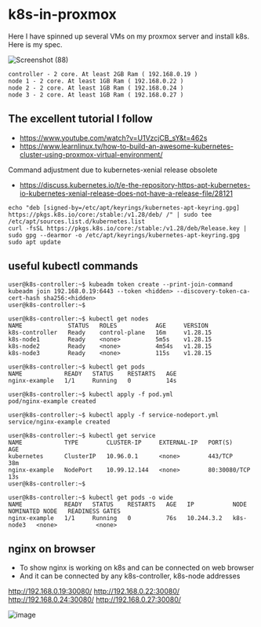 # k8s-in-proxmox

Here I have spinned up several VMs on my proxmox server and install k8s. Here is my spec.

![Screenshot (88)](https://github.com/user-attachments/assets/1e0dd2ad-6332-4cac-b688-41a09d78f288)

```
controller - 2 core. At least 2GB Ram ( 192.168.0.19 )
node 1 - 2 core. At least 1GB Ram ( 192.168.0.22 )
node 2 - 2 core. At least 1GB Ram ( 192.168.0.24 )
node 3 - 2 core. At least 1GB Ram ( 192.168.0.27 )
```

## The excellent tutorial I follow
- https://www.youtube.com/watch?v=U1VzcjCB_sY&t=462s
- https://www.learnlinux.tv/how-to-build-an-awesome-kubernetes-cluster-using-proxmox-virtual-environment/

Command adjustment due to kubernetes-xenial release obsolete

- https://discuss.kubernetes.io/t/e-the-repository-https-apt-kubernetes-io-kubernetes-xenial-release-does-not-have-a-release-file/28121
  
```
echo "deb [signed-by=/etc/apt/keyrings/kubernetes-apt-keyring.gpg] https://pkgs.k8s.io/core:/stable:/v1.28/deb/ /" | sudo tee /etc/apt/sources.list.d/kubernetes.list
curl -fsSL https://pkgs.k8s.io/core:/stable:/v1.28/deb/Release.key | sudo gpg --dearmor -o /etc/apt/keyrings/kubernetes-apt-keyring.gpg
sudo apt update
```

## useful kubectl commands

```
user@k8s-controller:~$ kubeadm token create --print-join-command
kubeadm join 192.168.0.19:6443 --token <hidden> --discovery-token-ca-cert-hash sha256:<hidden>
user@k8s-controller:~$
```

```
user@k8s-controller:~$ kubectl get nodes
NAME             STATUS   ROLES           AGE     VERSION
k8s-controller   Ready    control-plane   16m     v1.28.15
k8s-node1        Ready    <none>          5m5s    v1.28.15
k8s-node2        Ready    <none>          4m54s   v1.28.15
k8s-node3        Ready    <none>          115s    v1.28.15
```

```
user@k8s-controller:~$ kubectl get pods
NAME            READY   STATUS    RESTARTS   AGE
nginx-example   1/1     Running   0          14s
```

```
user@k8s-controller:~$ kubectl apply -f pod.yml
pod/nginx-example created

user@k8s-controller:~$ kubectl apply -f service-nodeport.yml
service/nginx-example created

user@k8s-controller:~$ kubectl get service
NAME            TYPE        CLUSTER-IP     EXTERNAL-IP   PORT(S)        AGE
kubernetes      ClusterIP   10.96.0.1      <none>        443/TCP        38m
nginx-example   NodePort    10.99.12.144   <none>        80:30080/TCP   13s
user@k8s-controller:~$
```

```
user@k8s-controller:~$ kubectl get pods -o wide
NAME            READY   STATUS    RESTARTS   AGE   IP           NODE        NOMINATED NODE   READINESS GATES
nginx-example   1/1     Running   0          76s   10.244.3.2   k8s-node3   <none>           <none>
```

## nginx on browser

- To show nginx is working on k8s and can be connected on web browser
- And it can be connected by any k8s-controller, k8s-node addresses

http://192.168.0.19:30080/
http://192.168.0.22:30080/
http://192.168.0.24:30080/
http://192.168.0.27:30080/

![image](https://github.com/user-attachments/assets/f564cb40-2cb8-422b-af5c-771dbce412da)

